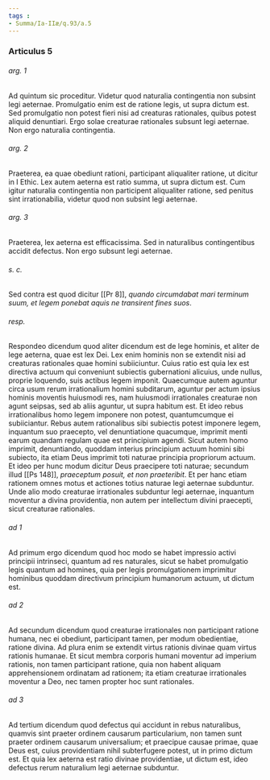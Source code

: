 ```yaml
---
tags : 
- Summa/Ia-IIæ/q.93/a.5
---
```


### Articulus 5

###### arg. 1
Ad quintum sic proceditur. Videtur quod naturalia contingentia non subsint legi aeternae. Promulgatio enim est de ratione legis, ut supra dictum est. Sed promulgatio non potest fieri nisi ad creaturas rationales, quibus potest aliquid denuntiari. Ergo solae creaturae rationales subsunt legi aeternae. Non ergo naturalia contingentia.

###### arg. 2
Praeterea, ea quae obediunt rationi, participant aliqualiter ratione, ut dicitur in I Ethic. Lex autem aeterna est ratio summa, ut supra dictum est. Cum igitur naturalia contingentia non participent aliqualiter ratione, sed penitus sint irrationabilia, videtur quod non subsint legi aeternae.

###### arg. 3
Praeterea, lex aeterna est efficacissima. Sed in naturalibus contingentibus accidit defectus. Non ergo subsunt legi aeternae.

###### s. c.
Sed contra est quod dicitur [[Pr 8]], *quando circumdabat mari terminum suum, et legem ponebat aquis ne transirent fines suos*.

###### resp.
Respondeo dicendum quod aliter dicendum est de lege hominis, et aliter de lege aeterna, quae est lex Dei. Lex enim hominis non se extendit nisi ad creaturas rationales quae homini subiiciuntur. Cuius ratio est quia lex est directiva actuum qui conveniunt subiectis gubernationi alicuius, unde nullus, proprie loquendo, suis actibus legem imponit. Quaecumque autem aguntur circa usum rerum irrationalium homini subditarum, aguntur per actum ipsius hominis moventis huiusmodi res, nam huiusmodi irrationales creaturae non agunt seipsas, sed ab aliis aguntur, ut supra habitum est. Et ideo rebus irrationalibus homo legem imponere non potest, quantumcumque ei subiiciantur. Rebus autem rationalibus sibi subiectis potest imponere legem, inquantum suo praecepto, vel denuntiatione quacumque, imprimit menti earum quandam regulam quae est principium agendi. Sicut autem homo imprimit, denuntiando, quoddam interius principium actuum homini sibi subiecto, ita etiam Deus imprimit toti naturae principia propriorum actuum. Et ideo per hunc modum dicitur Deus praecipere toti naturae; secundum illud [[Ps 148]], *praeceptum posuit, et non praeteribit*. Et per hanc etiam rationem omnes motus et actiones totius naturae legi aeternae subduntur. Unde alio modo creaturae irrationales subduntur legi aeternae, inquantum moventur a divina providentia, non autem per intellectum divini praecepti, sicut creaturae rationales.

###### ad 1
Ad primum ergo dicendum quod hoc modo se habet impressio activi principii intrinseci, quantum ad res naturales, sicut se habet promulgatio legis quantum ad homines, quia per legis promulgationem imprimitur hominibus quoddam directivum principium humanorum actuum, ut dictum est.

###### ad 2
Ad secundum dicendum quod creaturae irrationales non participant ratione humana, nec ei obediunt, participant tamen, per modum obedientiae, ratione divina. Ad plura enim se extendit virtus rationis divinae quam virtus rationis humanae. Et sicut membra corporis humani moventur ad imperium rationis, non tamen participant ratione, quia non habent aliquam apprehensionem ordinatam ad rationem; ita etiam creaturae irrationales moventur a Deo, nec tamen propter hoc sunt rationales.

###### ad 3
Ad tertium dicendum quod defectus qui accidunt in rebus naturalibus, quamvis sint praeter ordinem causarum particularium, non tamen sunt praeter ordinem causarum universalium; et praecipue causae primae, quae Deus est, cuius providentiam nihil subterfugere potest, ut in primo dictum est. Et quia lex aeterna est ratio divinae providentiae, ut dictum est, ideo defectus rerum naturalium legi aeternae subduntur.

